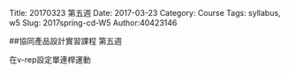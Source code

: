 Title: 20170323 第五週
Date: 2017-03-23
Category: Course
Tags: syllabus, w5
Slug: 2017spring-cd-W5
Author:40423146

<!-- PELICAN_END_SUMMARY -->

##協同產品設計實習課程 第五週

在v-rep設定單連桿運動